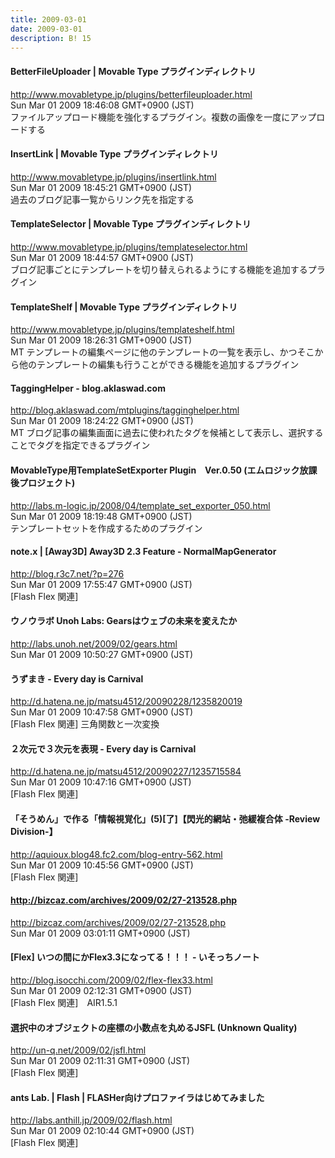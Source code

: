 ```yaml
---
title: 2009-03-01
date: 2009-03-01
description: B! 15
---
```


#### BetterFileUploader | Movable Type プラグインディレクトリ
http://www.movabletype.jp/plugins/betterfileuploader.html<br>
Sun Mar 01 2009 18:46:08 GMT+0900 (JST)<br>
ファイルアップロード機能を強化するプラグイン。複数の画像を一度にアップロードする


#### InsertLink | Movable Type プラグインディレクトリ
http://www.movabletype.jp/plugins/insertlink.html<br>
Sun Mar 01 2009 18:45:21 GMT+0900 (JST)<br>
過去のブログ記事一覧からリンク先を指定する


#### TemplateSelector | Movable Type プラグインディレクトリ
http://www.movabletype.jp/plugins/templateselector.html<br>
Sun Mar 01 2009 18:44:57 GMT+0900 (JST)<br>
ブログ記事ごとにテンプレートを切り替えられるようにする機能を追加するプラグイン


#### TemplateShelf | Movable Type プラグインディレクトリ
http://www.movabletype.jp/plugins/templateshelf.html<br>
Sun Mar 01 2009 18:26:31 GMT+0900 (JST)<br>
MT テンプレートの編集ページに他のテンプレートの一覧を表示し、かつそこから他のテンプレートの編集も行うことができる機能を追加するプラグイン


#### TaggingHelper - blog.aklaswad.com
http://blog.aklaswad.com/mtplugins/tagginghelper.html<br>
Sun Mar 01 2009 18:24:22 GMT+0900 (JST)<br>
MT ブログ記事の編集画面に過去に使われたタグを候補として表示し、選択することでタグを指定できるプラグイン


#### MovableType用TemplateSetExporter Plugin　Ver.0.50 (エムロジック放課後プロジェクト)
http://labs.m-logic.jp/2008/04/template_set_exporter_050.html<br>
Sun Mar 01 2009 18:19:48 GMT+0900 (JST)<br>
テンプレートセットを作成するためのプラグイン


#### note.x  |    [Away3D] Away3D 2.3 Feature - NormalMapGenerator
http://blog.r3c7.net/?p=276<br>
Sun Mar 01 2009 17:55:47 GMT+0900 (JST)<br>
[Flash Flex 関連]


#### ウノウラボ Unoh Labs: Gearsはウェブの未来を変えたか
http://labs.unoh.net/2009/02/gears.html<br>
Sun Mar 01 2009 10:50:27 GMT+0900 (JST)<br>


#### うずまき - Every day is Carnival
http://d.hatena.ne.jp/matsu4512/20090228/1235820019<br>
Sun Mar 01 2009 10:47:58 GMT+0900 (JST)<br>
[Flash Flex 関連] 三角関数と一次変換


#### ２次元で３次元を表現 - Every day is Carnival
http://d.hatena.ne.jp/matsu4512/20090227/1235715584<br>
Sun Mar 01 2009 10:47:16 GMT+0900 (JST)<br>
[Flash Flex 関連]


#### 「そうめん」で作る「情報視覚化」(5)[了]【閃光的網站・弛緩複合体 -Review Division-】
http://aquioux.blog48.fc2.com/blog-entry-562.html<br>
Sun Mar 01 2009 10:45:56 GMT+0900 (JST)<br>
[Flash Flex 関連]


#### http://bizcaz.com/archives/2009/02/27-213528.php
http://bizcaz.com/archives/2009/02/27-213528.php<br>
Sun Mar 01 2009 03:01:11 GMT+0900 (JST)<br>


#### [Flex] いつの間にかFlex3.3になってる！！！ - いそっちノート
http://blog.isocchi.com/2009/02/flex-flex33.html<br>
Sun Mar 01 2009 02:12:31 GMT+0900 (JST)<br>
[Flash Flex 関連]　AIR1.5.1


#### 選択中のオブジェクトの座標の小数点を丸めるJSFL (Unknown Quality)
http://un-q.net/2009/02/jsfl.html<br>
Sun Mar 01 2009 02:11:31 GMT+0900 (JST)<br>
[Flash Flex 関連]


#### ants Lab. | Flash | FLASHer向けプロファイラはじめてみました
http://labs.anthill.jp/2009/02/flash.html<br>
Sun Mar 01 2009 02:10:44 GMT+0900 (JST)<br>
[Flash Flex 関連]



